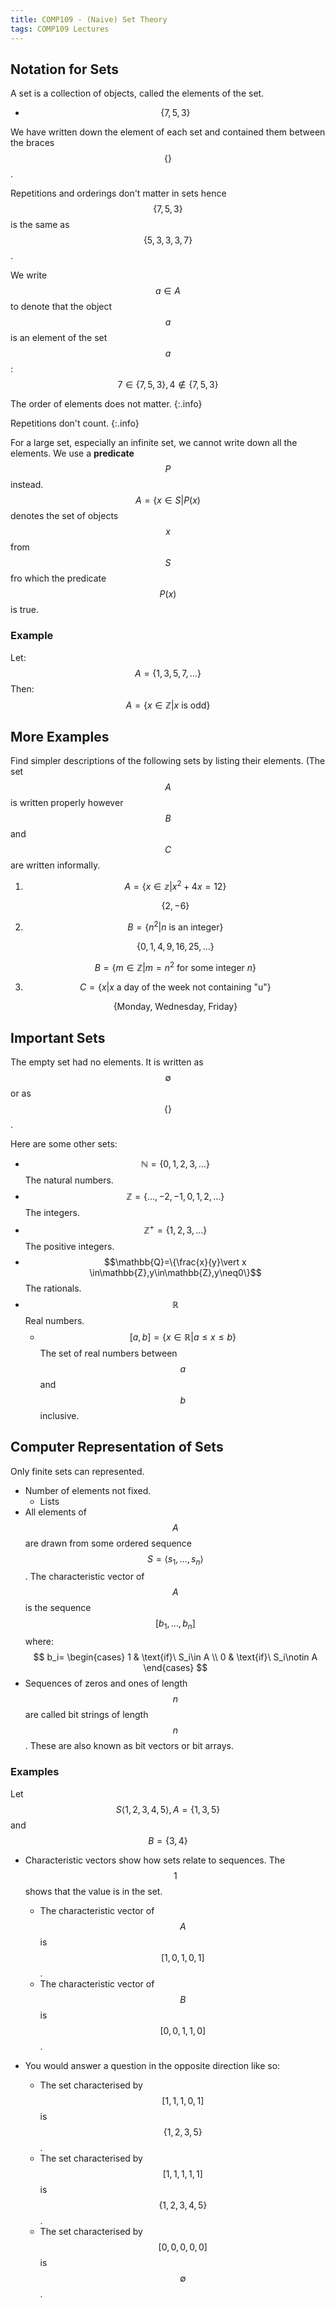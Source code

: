 ```yaml
---
title: COMP109 - (Naive) Set Theory
tags: COMP109 Lectures
---
```

## Notation for Sets
A set is a collection of objects, called the elements of the set. 

* $$\{7,5,3\}$$

We have written down the element of each set and contained them between the braces $$\{\}$$.

Repetitions and orderings don't matter in sets hence $$\{7,5,3\}$$ is the same as $$\{5,3,3,3,7\}$$. 

We write $$a\in A$$ to denote that the object $$a$$ is an element of the set $$a$$: $$7\in\{7,5,3\},4\notin\{7,5,3\}$$

The order of elements does not matter.
{:.info}

Repetitions don't count.
{:.info}

For a large set, especially an infinite set, we cannot write down all the elements. We use a **predicate** $$P$$ instead.
$$A=\{x\in S\vert P(x)$$
denotes the set of objects $$x$$ from $$S$$ fro which the predicate $$P(x)$$ is true.

### Example
Let:
$$A = \{1,3,5,7,\ldots\}$$
Then:
$$A=\{x\in \mathbb{Z} \vert x \text{ is odd}\}$$

## More Examples
Find simpler descriptions of the following sets by listing their elements. (The set $$A$$ is written properly however $$B$$ and $$C$$ are written informally.

1. $$A=\{x\in\mathbb{z}\vert x^2+4x=12\}$$

	$$\{2,-6\}$$
1. $$B=\{n^2\vert n \text{ is an integer}\}$$

	$$\{0,1,4,9,16,25,\ldots\}$$
	
	$$B=\{m\in\mathbb{Z}\vert m=n^2 \text{ for some integer } n\}$$
	
1. $$C=\{x\vert x \text{ a day of the week not containing "u"}\}$$
	
	$$\{\text{Monday, Wednesday, Friday}\}$$
	
## Important Sets
The empty set had no elements. It is written as $$\emptyset$$ or as $$\{\}$$. 

Here are some other sets:

* $$\mathbb{N}=\{0,1,2,3,\ldots\}$$ The natural numbers.
* $$\mathbb{Z}=\{\ldots,-2,-1,0,1,2,\ldots\}$$ The integers.
* $$\mathbb{Z^+}=\{1,2,3,\ldots\}$$ The positive integers.
* $$\mathbb{Q}=\{\frac{x}{y}\vert x \in\mathbb{Z},y\in\mathbb{Z},y\neq0\}$$ The rationals.
* $$\mathbb{R}$$ Real numbers.
	* $$[a,b]=\{x\in\mathbb{R}\vert a\leq x \leq b\}$$ The set of real numbers between $$a$$ and $$b$$ inclusive.
	
## Computer Representation of Sets
Only finite sets can represented.

* Number of elements not fixed.
	* Lists
* All elements of $$A$$ are drawn from some ordered sequence $$S=\langle s_1,\ldots,s_n\rangle$$. The characteristic vector of $$A$$ is the sequence $$[b_1,\ldots,b_n]$$ where:
$$
    b_i=
    \begin{cases}
      1 & \text{if}\ S_i\in A \\
      0 & \text{if}\ S_i\notin A
    \end{cases}
$$
* Sequences of zeros and ones of length $$n$$ are called bit strings of length $$n$$. These are also known as bit vectors or bit arrays.

### Examples
Let $$S\langle 1,2,3,4,5\rangle, A = \{1,3,5\}$$ and $$B=\{3,4\}$$

* Characteristic vectors show how sets relate to sequences. The $$1$$ shows that the value is in the set.
	* The characteristic vector of $$A$$ is $$[1,0,1,0,1]$$. 
	* The characteristic vector of $$B$$ is $$[0,0,1,1,0]$$.
	
* You would answer a question in the opposite direction like so:
	* The set characterised by $$[1,1,1,0,1]$$ is $$\{1,2,3,5\}$$.
	* The set characterised by $$[1,1,1,1,1]$$ is $$\{1,2,3,4,5\}$$.
	* The set characterised by $$[0,0,0,0,0]$$ is $$\emptyset$$.
